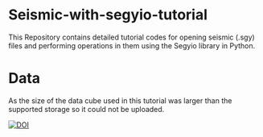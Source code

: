 # Seismic-with-segyio-tutorial
This Repository contains detailed tutorial codes for opening seismic (.sgy) files and performing operations in them using the Segyio library in Python.
# Data
As the size of the data cube used in this tutorial was larger than the supported storage so it could not be uploaded.

[![DOI](https://zenodo.org/badge/664759609.svg)](https://zenodo.org/badge/latestdoi/664759609)
